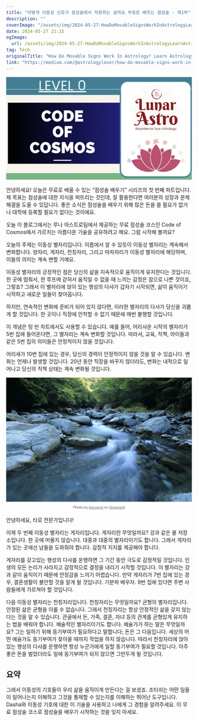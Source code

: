 ```yaml
---
title: "어떻게 이동성 신호가 점성술에서 작용하는 걸까요 무료로 배우는 점성술 - 제1부"
description: ""
coverImage: "/assets/img/2024-05-27-HowDoMovableSignsWorkInAstrologyLearnAstrologyForFreePart1_0.png"
date: 2024-05-27 21:15
ogImage: 
  url: /assets/img/2024-05-27-HowDoMovableSignsWorkInAstrologyLearnAstrologyForFreePart1_0.png
tag: Tech
originalTitle: "How Do Movable Signs Work In Astrology? Learn Astrology For Free Part — 1"
link: "https://medium.com/@astrologylover/how-do-movable-signs-work-in-astrology-learn-astrology-for-free-part-1-1f0b5a415423"
---
```



![image](/assets/img/2024-05-27-HowDoMovableSignsWorkInAstrologyLearnAstrologyForFreePart1_0.png)

안녕하세요! 오늘은 무료로 배울 수 있는 “점성술 배우기” 시리즈의 첫 번째 파트입니다. 제 목표는 점성술에 대한 지식을 퍼뜨리는 것인데, 잘 활용한다면 여러분의 성장과 문제 해결을 도울 수 있답니다. 좋은 소식은 점성술을 배우기 위해 많은 돈을 쓸 필요가 없거나 대학에 등록할 필요가 없다는 것이에요.

오늘 이 블로그에서는 루나 아스트로팀에서 제공하는 무료 점성술 코스인 Code of Cosmos에서 가르치는 아름다운 기술을 공유하려고 해요. 그럼 시작해 볼까요?

오늘의 주제는 이동성 별자리입니다. 이름에서 알 수 있듯이 이동성 별자리는 계속해서 변화합니다. 양자리, 게자리, 천칭자리, 그리고 마차자리가 이동성 별자리에 해당하며, 이들의 의미는 계속 변할 거예요.

<div class="content-ad"></div>

이동성 별자리의 긍정적인 점은 당신의 삶을 지속적으로 움직이게 유지한다는 것입니다. 한 곳에 멈춰서, 한 루프에 갇혀서 움직일 수 없을 때 느끼는 감정은 참으로 나쁜 것이죠, 그렇죠? 그래서 이 별자리에 앉아 있는 행성의 다샤가 갑자기 시작되면, 삶이 움직이기 시작하고 새로운 일들이 찾아옵니다.

하지만, 연속적인 변화에 준비가 되어 있지 않다면, 이러한 별자리의 다샤가 당신을 괴롭게 할 것입니다. 한 곳이나 직장에 안착할 수 없기 때문에 매번 불행할 것입니다.

이 개념은 텅 빈 차트에서도 사용할 수 있습니다. 예를 들어, 어리샤운 시작의 별자리가 5번 집에 들어온다면, 그 별자리는 계속 변화할 것입니다. 따라서, 교육, 직책, 아이들과 같은 5번 집의 의미들은 안정적이지 않을 것입니다.

어리새가 10번 집에 있는 경우, 당신의 경력이 안정적이지 않을 것을 알 수 있습니다. 변화는 언제나 발생할 것입니다. 20년 동안 직장을 바꾸지 않더라도, 변화는 내적으로 일어나고 당신의 직책 상태는 계속 변화될 것입니다.

<div class="content-ad"></div>

![image](/assets/img/2024-05-27-HowDoMovableSignsWorkInAstrologyLearnAstrologyForFreePart1_1.png)

안녕하세요, 타로 전문가입니다!

이제 두 번째 이동성 별자리는 게자리입니다. 게자리란 무엇일까요? 강과 같은 물 저장소입니다. 한 곳에 머물지 않습니다. 대중과 대중의 별자리이기도 합니다. 그래서 게자리가 있는 곳에선 남들을 도와줘야 합니다. 감정적 지지를 제공해야 합니다.

게자리를 갖고있는 행성의 다샤를 운행하면 그 기간 동안 극도로 감정적일 것입니다. 인생의 모든 논리가 사라지고 감정적으로 결정을 내리기 시작할 것입니다. 이 별자리는 강과 같이 움직이기 때문에 안정감을 느끼기 어렵습니다. 만약 게자리가 7번 집에 있는 경우, 결혼생활이 불안할 것을 알게 될 것입니다. 기분파 배우자. 9번 집에 있다면 주변 사람들에게 가르쳐야 할 것입니다.

다음 이동성 별자리는 천칭자리입니다. 천칭자리는 무엇일까요? 균형의 별자리입니다. 안정된 삶은 균형을 이룰 수 없습니다. 그래서 천칭자리는 항상 안정적인 삶을 갖지 않는다는 것을 알 수 있습니다. 관골에서 돈, 가족, 결혼, 자녀 등의 관계를 균형있게 유지하는 법을 배워야 합니다. 예술적인 별자리이기도 합니다. 예술가가 하는 말은 무엇일까요? 그는 일하기 위해 동기부여가 필요하다고 말합니다; 돈은 그 다음입니다. 세상의 어떤 예술가도 동기부여가 찾아올 때까지 작업을 하지 않습니다. 따라서 천칭자리에 앉아있는 행성의 다샤를 운행하면 항상 누군가에게 일할 동기부여가 필요할 것입니다. 아주 좋은 돈을 벌었더라도 일에 동기부여가 되지 않으면 그만두게 될 것입니다.

<div class="content-ad"></div>

## 요약

그래서 이동성의 기호들이 우리 삶을 움직이게 만든다는 걸 보셨죠. 조티쉬는 어떤 일들이 일어나는지 이해하고 그것을 통제할 수 있는지를 이해하는 뛰어난 도구입니다. Dasha와 이동성 기호에 대한 이 기술을 사용하고 나에게 그 경험을 알려주세요. 이 무료 점성술 코스로 점성술을 배우기 시작하는 것을 잊지 마세요.